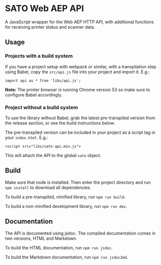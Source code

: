 # SATO Web AEP API

A JavaScript wrapper for the Web AEP HTTP API, with additional functions for receiving printer status and scanner data.

## Usage
### Projects with a build system
If you have a project setup with webpack or similar, with a transpilation step using Babel, copy the `src/api.js` file into your project and import it. E.g.:

`import api as * from 'libs/api.js';`

**Note:** The printer browser is running Chrome version 53 so make sure to configure Babel accordingly.

### Project without a build system
To use the library without Babel, grab the latest pre-transpiled version from the release section, or see the build instructions below.

The pre-transpiled version can be included in your project as a script tag in your `index.html`. E.g.:

`<script src="libs/sato-api.min.js">`

This will attach the API to the global `sato` object.

## Build

Make sure that node is installed. Then enter the project directory and run `npm install` to download all dependencies.

To build a pre-transpiled, minified library, run `npm run build`.

To build a non-minified development library, run `npm run dev`.

## Documentation

The API is documented using jsdoc. The compiled documentation comes in two versions, HTML and Markdown.

To build the HTML documentation, run `npm run jsdoc`.

To build the Markdown documentation, run `npm run jsdoc2md`.
